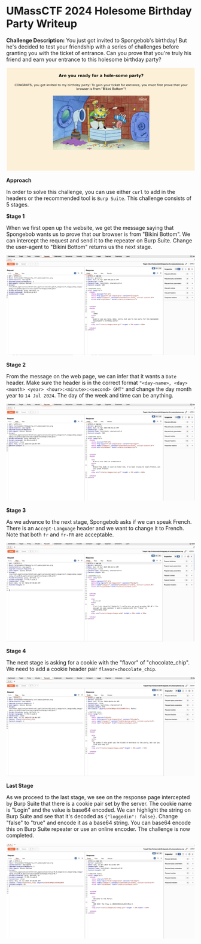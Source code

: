 # UMassCTF 2024 Holesome Birthday Party Writeup

**Challenge Description:** You just got invited to Spongebob's birthday! But he's decided to test your friendship with a series of challenges before granting you with the ticket of entrance. Can you prove that you're truly his friend and earn your entrance to this holesome birthday party?

![intro_page](Intro_page.png)

**Approach**

In order to solve this challenge, you can use either `curl` to add in the headers or the recommended tool is `Burp Suite`. This challenge consists of 5 stages.

**Stage 1**

When we first open up the website, we get the message saying that Spongebob wants us to prove that our browser is from "Bikini Bottom". We can intercept the request and send it to the repeater on Burp Suite. Change the user-agent to "Bikini Bottom" returns us the next stage.


![stage_1](CTF_stage1.png)

**Stage 2**

From the message on the web page, we can infer that it wants a `Date` header. Make sure the header is in the correct format ``"<day-name>, <day> <month> <year> <hour>:<minute>:<second> GMT"`` and change the day month year to `14 Jul 2024`. The day of the week and time can be anything.

![stage_2](CTF_stage2.png)

**Stage 3**

As we advance to the next stage, Spongebob asks if we can speak French. There is an `Accept-Language` header and we want to change it to French. Note that both `fr` and `fr-FR` are acceptable.

![stage_3](CTF_stage3.png)

**Stage 4**

The next stage is asking for a cookie with the "flavor" of "chocolate_chip". We need to add a cookie header pair `flavor=chocolate_chip`.

![stage_4](CTF_stage4.png)

**Last Stage**

As we proceed to the last stage, we see on the response page intercepted by Burp Suite that there is a cookie pair set by the server. The cookie name is "Login" and the value is base64 encoded. We can highlight the string on Burp Suite and see that it's decoded as `{"loggedin": false}`. Change "false" to "true" and encode it as a base64 string. You can base64 encode this on Burp Suite repeater or use an online encoder. The challenge is now completed.

![stage_5](CTF_stage5.png)
